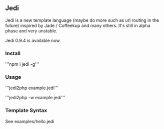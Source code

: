 ## Jedi ##

Jedi is a new template language (maybe do more such as url routing in the future)
inspired by Jade / Coffeekup and many others. It's still in alpha phase and very
unstable.

Jedi 0.9.4 is available now.

### Install ###

'''npm i jedi -g'''

### Usage ###

'''jedi2php example.jedi'''

'''jedi2php -w example.jedi'''

### Template Syntax ###

See examples/hello.jedi